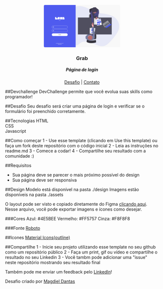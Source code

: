 <center>
  <img src="design/desktop-design.jpg" alt="Logo" width="250">
  <h3>Grab</h3>
  <h5>Página de login</h5>
  <a href="https://github.com/magdielndantas/grab-pagina-de-login">Desafio</a> | 
  <a href="https://www.linkedin.com/in/magdielndantas/">Contato</a>
</center>

##Devchallenge
DevChallenge permite que você evolua suas skills como programador!

##Desafio
Seu desafio será criar uma página de login e verificar se o formulário foi preenchido corretamente.

##Tecnologias
HTML <br/>
CSS <br/>
Javascript

##Como começar
1 - Use esse template (clicando em Use this template) ou faça um fork deste repositório com o código inicial
2 - Leia as instruções no readme.md
3 - Comece a codar!
4 - Compartilhe seu resultado com a comunidade :)

##Requisitos
- Sua página deve se parecer o mais próximo possível do design
- Sua página deve ser responsiva

##Design
Modelo está disponível na pasta ./design
Imagens estão disponíveis na pasta ./assets

O layout pode ser visto e copiado diretamente do Figma [clicando aqui](https://www.figma.com/file/QYQm17sJV0ZhviTGOa1jmZ/Untitled?node-id=0%3A1). Nesse arquivo, você pode exportar imagens e ícones como desejar.

###Cores
Azul: #4E5BEE
Vermelho: #FF5757
Cinza: #F8F8F8

###Fonte
[Roboto](https://fonts.google.com/specimen/Roboto)

##Icones
[Material Icons(outline)](https://material.io/resources/icons/?style=outline)

##Compartilhe
1 - Inicie seu projeto utilizando esse template no seu github como um repositório público
2 - Faça um print, gif ou vídeo e compartilhe o resultado no seu Linkedin
3 - Você tambm pode adicionar uma "issue" neste repositório mostrando seu resultado final

Também pode me enviar um feedback pelo [LinkedIn](https://www.linkedin.com/in/magdielndantas)!

Desafio criado por [Magdiel Dantas](https://github.com/magdielndantas)
